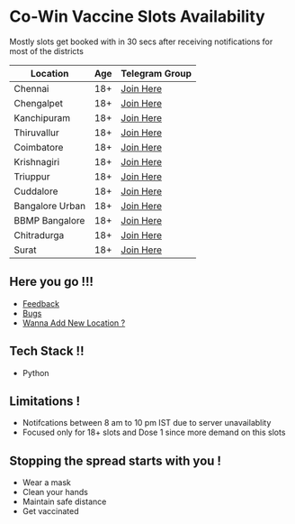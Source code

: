 # Co-Win Vaccine Slots Availability
Mostly slots get booked with in 30 secs after receiving notifications for most of the districts

| Location  | Age | Telegram Group |
| ------------- | ------------- | ------------- |
| Chennai  | 18+ | [Join Here](https://t.me/joinchat/Eyf1L5kpN4tkZTA9)  |
| Chengalpet  | 18+  | [Join Here](https://t.me/joinchat/IBc8aFmaBthmOGI1)  |
| Kanchipuram  | 18+  | [Join Here](https://t.me/joinchat/3TFB6QX0K684ZDY1)  |
| Thiruvallur  | 18+ | [Join Here](https://t.me/joinchat/Lve72-enCLkyYzVl)  |
| Coimbatore  | 18+ | [Join Here](https://t.me/joinchat/I-DT6uIS2o44MTY1)  |
| Krishnagiri  | 18+ | [Join Here](https://t.me/joinchat/v1Z_ibFyL8xlNzBl)  |
| Triuppur  | 18+ | [Join Here](https://t.me/joinchat/ihlDugvHB1Y1ODBl)  |
| Cuddalore  | 18+ | [Join Here](https://t.me/joinchat/2MMQI6Z3Jfg1MmQ1)  |
| Bangalore Urban  | 18+  | [Join Here](https://t.me/joinchat/dJb9V7hgk6IxMGE1)  |
| BBMP Bangalore | 18+  | [Join Here](https://t.me/joinchat/XXx7n1reSF45NmVl)  |
| Chitradurga | 18+  | [Join Here](https://t.me/joinchat/eqK-HIEBbBBkZGI1)  |
| Surat  | 18+  | [Join Here](https://t.me/joinchat/GvWCQVk6C8tmNjc1)  |

Here you go !!!
-----------
* [Feedback](https://github.com/bharathiiraja/vaccine-telegram-alert/issues)
* [Bugs](https://github.com/bharathiiraja/vaccine-telegram-alert/issues)
* [Wanna Add New Location ?](https://github.com/bharathiiraja/vaccine-telegram-alert/issues/2)

Tech Stack !!
-----------
* Python

Limitations !
-----------
* Notifcations between 8 am to 10 pm IST due to server unavailablity
* Focused only for 18+ slots and Dose 1 since more demand on this slots

Stopping the spread starts with you !
-----------
* Wear a mask
* Clean your hands
* Maintain safe distance
* Get vaccinated
